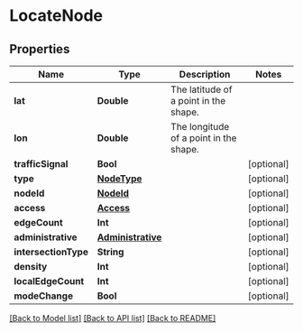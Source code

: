 # LocateNode

## Properties
Name | Type | Description | Notes
------------ | ------------- | ------------- | -------------
**lat** | **Double** | The latitude of a point in the shape. | 
**lon** | **Double** | The longitude of a point in the shape. | 
**trafficSignal** | **Bool** |  | [optional] 
**type** | [**NodeType**](NodeType.md) |  | [optional] 
**nodeId** | [**NodeId**](NodeId.md) |  | [optional] 
**access** | [**Access**](Access.md) |  | [optional] 
**edgeCount** | **Int** |  | [optional] 
**administrative** | [**Administrative**](Administrative.md) |  | [optional] 
**intersectionType** | **String** |  | [optional] 
**density** | **Int** |  | [optional] 
**localEdgeCount** | **Int** |  | [optional] 
**modeChange** | **Bool** |  | [optional] 

[[Back to Model list]](../README.md#documentation-for-models) [[Back to API list]](../README.md#documentation-for-api-endpoints) [[Back to README]](../README.md)


